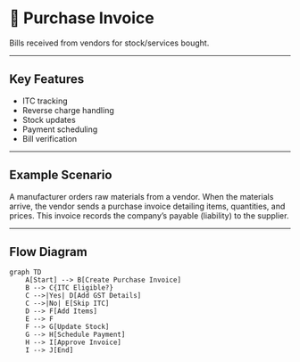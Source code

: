 # 🧾 Purchase Invoice

Bills received from vendors for stock/services bought.

---

## Key Features
- ITC tracking
- Reverse charge handling
- Stock updates
- Payment scheduling
- Bill verification

---

## Example Scenario
A manufacturer orders raw materials from a vendor. When the materials arrive, the vendor sends a purchase invoice detailing items, quantities, and prices. This invoice records the company’s payable (liability) to the supplier.

---

## Flow Diagram
```mermaid
graph TD
    A[Start] --> B[Create Purchase Invoice]
    B --> C{ITC Eligible?}
    C -->|Yes| D[Add GST Details]
    C -->|No| E[Skip ITC]
    D --> F[Add Items]
    E --> F
    F --> G[Update Stock]
    G --> H[Schedule Payment]
    H --> I[Approve Invoice]
    I --> J[End]
```
